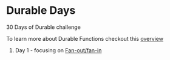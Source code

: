 # Durable Days

30 Days of Durable challenge

To learn more about Durable Functions checkout this [overview](https://docs.microsoft.com/azure/azure-functions/durable/?WT.mc_id=durabledays-github-sicotin)

1. Day 1 - focusing on [Fan-out/fan-in](https://docs.microsoft.com/azure/azure-functions/durable/durable-functions-cloud-backup?tabs=javascript&WT.mc_id=durabledays-github-sicotin)

